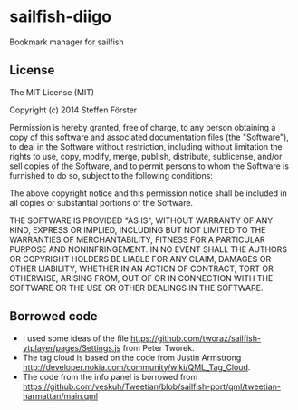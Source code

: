 sailfish-diigo
==============

Bookmark manager for sailfish

## License

The MIT License (MIT)

Copyright (c) 2014 Steffen Förster

Permission is hereby granted, free of charge, to any person obtaining a copy
of this software and associated documentation files (the "Software"), to deal
in the Software without restriction, including without limitation the rights
to use, copy, modify, merge, publish, distribute, sublicense, and/or sell
copies of the Software, and to permit persons to whom the Software is
furnished to do so, subject to the following conditions:

The above copyright notice and this permission notice shall be included in
all copies or substantial portions of the Software.

THE SOFTWARE IS PROVIDED "AS IS", WITHOUT WARRANTY OF ANY KIND, EXPRESS OR
IMPLIED, INCLUDING BUT NOT LIMITED TO THE WARRANTIES OF MERCHANTABILITY,
FITNESS FOR A PARTICULAR PURPOSE AND NONINFRINGEMENT. IN NO EVENT SHALL THE
AUTHORS OR COPYRIGHT HOLDERS BE LIABLE FOR ANY CLAIM, DAMAGES OR OTHER
LIABILITY, WHETHER IN AN ACTION OF CONTRACT, TORT OR OTHERWISE, ARISING FROM,
OUT OF OR IN CONNECTION WITH THE SOFTWARE OR THE USE OR OTHER DEALINGS IN
THE SOFTWARE.

## Borrowed code

- I used some ideas of the file https://github.com/tworaz/sailfish-ytplayer/pages/Settings.js from Peter Tworek.
- The tag cloud is based on the code from Justin Armstrong http://developer.nokia.com/community/wiki/QML_Tag_Cloud.
- The code from the info panel is borrowed from https://github.com/veskuh/Tweetian/blob/sailfish-port/qml/tweetian-harmattan/main.qml


